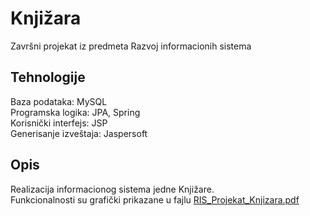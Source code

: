 Knjižara
=========
Završni projekat iz predmeta Razvoj informacionih sistema

Tehnologije
------------
Baza podataka: MySQL  
Programska logika: JPA, Spring  
Korisnički interfejs: JSP  
Generisanje izveštaja: Jaspersoft  

Opis
-----
Realizacija informacionog sistema jedne Knjižare.  
Funkcionalnosti su grafički prikazane u fajlu [RIS_Projekat_Knjizara.pdf](https://github.com/momcilol/RIS-Projekat/blob/master/RIS_Projekat_Knjizara.pdf)
